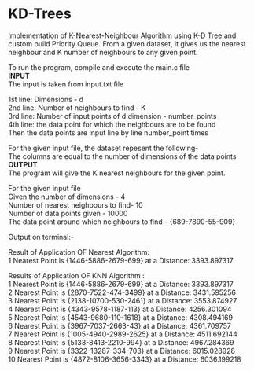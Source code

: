 # KD-Trees
Implementation of K-Nearest-Neighbour Algorithm using K-D Tree and custom build Priority Queue. From a given dataset, it gives us the nearest neighbour and K number of neighbours to any given point.<br/>

To run the program, compile and execute the main.c file<br/>
**INPUT**<br/>
The input is taken from input.txt file<br/>

1st line: Dimensions - d<br/>
2nd line: Number of neighbours to find - K<br/>
3rd line: Number of input points of d dimension - number_points<br/>
4th line: the data point for which the neighbours are to be found<br/>
Then the data points are input line by line number_point times<br/>

For the given input file, the dataset repesent the following-<br/>
The columns are equal to the number of dimensions of the data points<br/>
**OUTPUT**<br/>
The program will give the K nearest neighbours for the given point.<br/>

For the given input file<br/>
Given the number of dimensions - 4<br/>
Number of nearest neighbours to find- 10<br/>
Number of data points given - 10000<br/>
The data point around which neighbours to find - {689-7890-55-909}<br/>

Output on terminal:-<br/>

Result of Application OF Nearest Algorithm:<br/>
1 Nearest Point is {1446-5886-2679-699} at a Distance: 3393.897317<br/>

Results of Application OF KNN Algorithm :<br/>
1 Nearest Point is {1446-5886-2679-699} at a Distance: 3393.897317<br/>
2 Nearest Point is {2870-7522-474-3499} at a Distance: 3431.595256<br/>
3 Nearest Point is {2138-10700-530-2461} at a Distance: 3553.874927<br/>
4 Nearest Point is {4343-9578-1187-113} at a Distance: 4256.301094<br/>
5 Nearest Point is {4543-9680-110-1618} at a Distance: 4308.494169<br/>
6 Nearest Point is {3967-7037-2663-43} at a Distance: 4361.709757<br/>
7 Nearest Point is {1005-4940-2989-2625} at a Distance: 4511.692144<br/>
8 Nearest Point is {5133-8413-2210-994} at a Distance: 4967.284369<br/>
9 Nearest Point is {3322-13287-334-703} at a Distance: 6015.028928<br/>
10 Nearest Point is {4872-8106-3656-3343} at a Distance: 6036.199218<br/>
